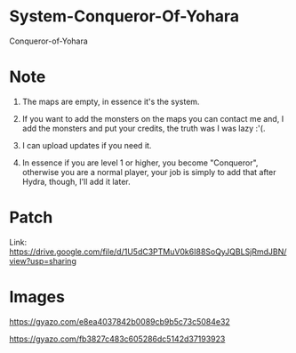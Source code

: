 # System-Conqueror-Of-Yohara
 Conqueror-of-Yohara


# Note

1. The maps are empty, in essence it's the system.

2. If you want to add the monsters on the maps you can contact me and, I add the monsters and put your credits, the truth was I was lazy :'(.

3. I can upload updates if you need it.

4. In essence if you are level 1 or higher, you become "Conqueror", otherwise you are a normal player, your job is simply to add that after Hydra, though, I'll add it later.


# Patch

Link: https://drive.google.com/file/d/1U5dC3PTMuV0k6I88SoQyJQBLSjRmdJBN/view?usp=sharing

# Images

https://gyazo.com/e8ea4037842b0089cb9b5c73c5084e32

https://gyazo.com/fb3827c483c605286dc5142d37193923

